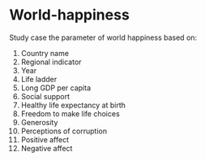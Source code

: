 # World-happiness
Study case the parameter of world happiness based on:
1. Country name
2. Regional indicator
3. Year
4. Life ladder
5. Long GDP per capita
6. Social support
7. Healthy life expectancy at birth
8. Freedom to make life choices
9. Generosity
10. Perceptions of corruption
11. Positive affect
12. Negative affect
